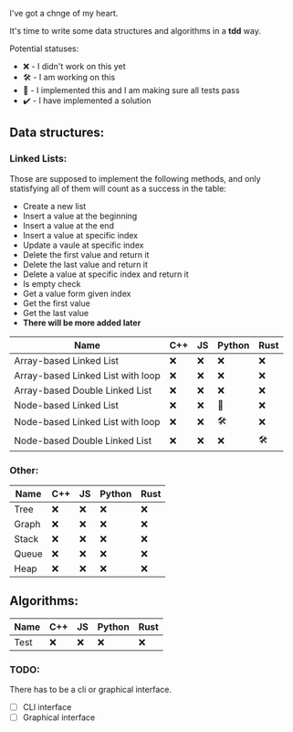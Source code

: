I've got a chnge of my heart.

It's time to write some data structures and algorithms in a **tdd** way.

Potential statuses:
- ❌ - I didn't work on this yet
- 🛠️ - I am working on this
- 🧪 - I implemented this and I am making sure all tests pass
- ✔️ - I have implemented a solution

## Data structures:

### Linked Lists:
Those are supposed to implement the following methods, and only statisfying all of them will count as a success in the table:
- Create a new list
- Insert a value at the beginning
- Insert a value at the end
- Insert a value at specific index
- Update a vaule at specific index
- Delete the first value and return it
- Delete the last value and return it
- Delete a value at specific index and return it
- Is empty check
- Get a value form given index
- Get the first value
- Get the last value
- **There will be more added later**


|Name|C++|JS|Python|Rust|
|---|---|---|---|---|
|Array-based Linked List|❌|❌|❌|❌|
|Array-based Linked List with loop|❌|❌|❌|❌|
|Array-based Double Linked List|❌|❌|❌|❌|
|Node-based Linked List|❌|❌|🧪|❌|
|Node-based Linked List with loop|❌|❌|🛠️|❌|
|Node-based Double Linked List|❌|❌|❌|🛠️|

### Other:
|Name|C++|JS|Python|Rust|
|---|---|---|---|---|
|Tree|❌|❌|❌|❌|
|Graph|❌|❌|❌|❌|
|Stack|❌|❌|❌|❌|
|Queue|❌|❌|❌|❌|
|Heap|❌|❌|❌|❌|

## Algorithms:
|Name|C++|JS|Python|Rust|
|---|---|---|---|---|
|Test|❌|❌|❌|❌|

### TODO:
There has to be a cli or graphical interface.
- [ ] CLI interface
- [ ] Graphical interface
